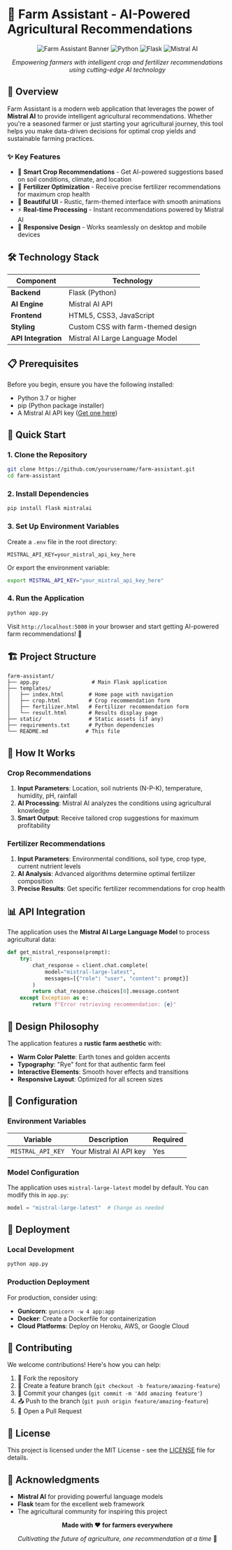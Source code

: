 # 🌾 Farm Assistant - AI-Powered Agricultural Recommendations

<div align="center">

![Farm Assistant Banner](https://img.shields.io/badge/Farm-Assistant-green?style=for-the-badge&logo=leaf&logoColor=white)
![Python](https://img.shields.io/badge/Python-3.7+-blue?style=for-the-badge&logo=python&logoColor=white)
![Flask](https://img.shields.io/badge/Flask-2.0+-red?style=for-the-badge&logo=flask&logoColor=white)
![Mistral AI](https://img.shields.io/badge/Mistral-AI-orange?style=for-the-badge&logo=ai&logoColor=white)

*Empowering farmers with intelligent crop and fertilizer recommendations using cutting-edge AI technology*

</div>

## 🚀 Overview

Farm Assistant is a modern web application that leverages the power of **Mistral AI** to provide intelligent agricultural recommendations. Whether you're a seasoned farmer or just starting your agricultural journey, this tool helps you make data-driven decisions for optimal crop yields and sustainable farming practices.

### ✨ Key Features

- 🌱 **Smart Crop Recommendations** - Get AI-powered suggestions based on soil conditions, climate, and location
- 🧪 **Fertilizer Optimization** - Receive precise fertilizer recommendations for maximum crop health
- 🎨 **Beautiful UI** - Rustic, farm-themed interface with smooth animations
- ⚡ **Real-time Processing** - Instant recommendations powered by Mistral AI
- 📱 **Responsive Design** - Works seamlessly on desktop and mobile devices

## 🛠️ Technology Stack

| Component | Technology |
|-----------|------------|
| **Backend** | Flask (Python) |
| **AI Engine** | Mistral AI API |
| **Frontend** | HTML5, CSS3, JavaScript |
| **Styling** | Custom CSS with farm-themed design |
| **API Integration** | Mistral AI Large Language Model |

## 📋 Prerequisites

Before you begin, ensure you have the following installed:

- Python 3.7 or higher
- pip (Python package installer)
- A Mistral AI API key ([Get one here](https://mistral.ai/))

## 🚀 Quick Start

### 1. Clone the Repository

```bash
git clone https://github.com/yourusername/farm-assistant.git
cd farm-assistant
```

### 2. Install Dependencies

```bash
pip install flask mistralai
```

### 3. Set Up Environment Variables

Create a `.env` file in the root directory:

```env
MISTRAL_API_KEY=your_mistral_api_key_here
```

Or export the environment variable:

```bash
export MISTRAL_API_KEY="your_mistral_api_key_here"
```

### 4. Run the Application

```bash
python app.py
```

Visit `http://localhost:5000` in your browser and start getting AI-powered farm recommendations! 🎉

## 🏗️ Project Structure

```
farm-assistant/
├── app.py                 # Main Flask application
├── templates/
│   ├── index.html        # Home page with navigation
│   ├── crop.html         # Crop recommendation form
│   ├── fertilizer.html   # Fertilizer recommendation form
│   └── result.html       # Results display page
├── static/               # Static assets (if any)
├── requirements.txt      # Python dependencies
└── README.md            # This file
```

## 🌾 How It Works

### Crop Recommendations

1. **Input Parameters**: Location, soil nutrients (N-P-K), temperature, humidity, pH, rainfall
2. **AI Processing**: Mistral AI analyzes the conditions using agricultural knowledge
3. **Smart Output**: Receive tailored crop suggestions for maximum profitability

### Fertilizer Recommendations

1. **Input Parameters**: Environmental conditions, soil type, crop type, current nutrient levels
2. **AI Analysis**: Advanced algorithms determine optimal fertilizer composition
3. **Precise Results**: Get specific fertilizer recommendations for crop health

## 📊 API Integration

The application uses the **Mistral AI Large Language Model** to process agricultural data:

```python
def get_mistral_response(prompt):
    try:
        chat_response = client.chat.complete(
            model="mistral-large-latest",
            messages=[{"role": "user", "content": prompt}]
        )
        return chat_response.choices[0].message.content
    except Exception as e:
        return f"Error retrieving recommendation: {e}"
```

## 🎨 Design Philosophy

The application features a **rustic farm aesthetic** with:

- **Warm Color Palette**: Earth tones and golden accents
- **Typography**: "Rye" font for that authentic farm feel
- **Interactive Elements**: Smooth hover effects and transitions
- **Responsive Layout**: Optimized for all screen sizes

## 🔧 Configuration

### Environment Variables

| Variable | Description | Required |
|----------|-------------|----------|
| `MISTRAL_API_KEY` | Your Mistral AI API key | Yes |

### Model Configuration

The application uses `mistral-large-latest` model by default. You can modify this in `app.py`:

```python
model = "mistral-large-latest"  # Change as needed
```

## 🚀 Deployment

### Local Development

```bash
python app.py
```

### Production Deployment

For production, consider using:

- **Gunicorn**: `gunicorn -w 4 app:app`
- **Docker**: Create a Dockerfile for containerization
- **Cloud Platforms**: Deploy on Heroku, AWS, or Google Cloud

## 🤝 Contributing

We welcome contributions! Here's how you can help:

1. 🍴 Fork the repository
2. 🌿 Create a feature branch (`git checkout -b feature/amazing-feature`)
3. 💾 Commit your changes (`git commit -m 'Add amazing feature'`)
4. 📤 Push to the branch (`git push origin feature/amazing-feature`)
5. 🔀 Open a Pull Request

## 📝 License

This project is licensed under the MIT License - see the [LICENSE](LICENSE) file for details.

## 🙏 Acknowledgments

- **Mistral AI** for providing powerful language models
- **Flask** team for the excellent web framework
- The agricultural community for inspiring this project


<div align="center">

**Made with ❤️ for farmers everywhere**

*Cultivating the future of agriculture, one recommendation at a time* 🌱

</div>
